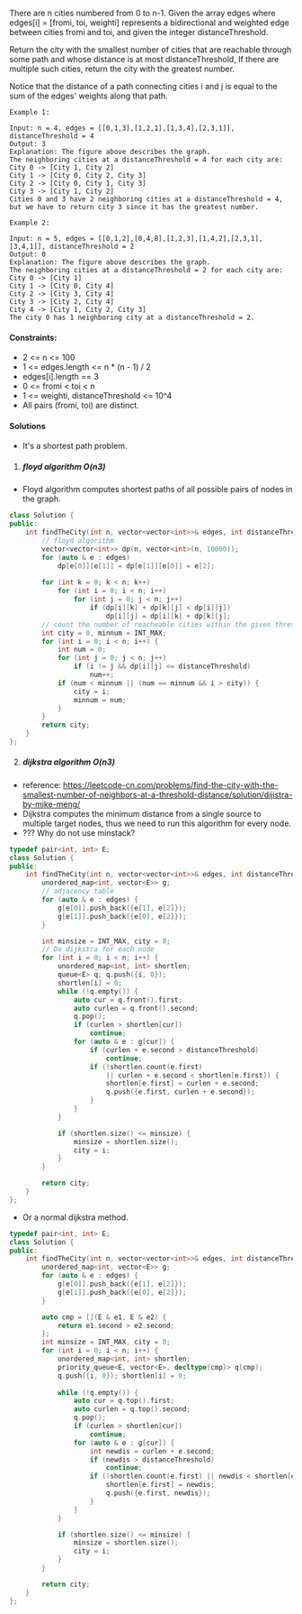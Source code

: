 There are n cities numbered from 0 to n-1. Given the array edges where edges[i] = [fromi, toi, weighti] represents a bidirectional and weighted edge between cities fromi and toi, and given the integer distanceThreshold.

Return the city with the smallest number of cities that are reachable through some path and whose distance is at most distanceThreshold, If there are multiple such cities, return the city with the greatest number.

Notice that the distance of a path connecting cities i and j is equal to the sum of the edges' weights along that path.

 

```
Example 1:

Input: n = 4, edges = [[0,1,3],[1,2,1],[1,3,4],[2,3,1]], distanceThreshold = 4
Output: 3
Explanation: The figure above describes the graph. 
The neighboring cities at a distanceThreshold = 4 for each city are:
City 0 -> [City 1, City 2] 
City 1 -> [City 0, City 2, City 3] 
City 2 -> [City 0, City 1, City 3] 
City 3 -> [City 1, City 2] 
Cities 0 and 3 have 2 neighboring cities at a distanceThreshold = 4, but we have to return city 3 since it has the greatest number.

Example 2:

Input: n = 5, edges = [[0,1,2],[0,4,8],[1,2,3],[1,4,2],[2,3,1],[3,4,1]], distanceThreshold = 2
Output: 0
Explanation: The figure above describes the graph. 
The neighboring cities at a distanceThreshold = 2 for each city are:
City 0 -> [City 1] 
City 1 -> [City 0, City 4] 
City 2 -> [City 3, City 4] 
City 3 -> [City 2, City 4]
City 4 -> [City 1, City 2, City 3] 
The city 0 has 1 neighboring city at a distanceThreshold = 2.
```

 

#### Constraints:

-    2 <= n <= 100
-    1 <= edges.length <= n * (n - 1) / 2
-    edges[i].length == 3
-    0 <= fromi < toi < n
-    1 <= weighti, distanceThreshold <= 10^4
-    All pairs (fromi, toi) are distinct.


#### Solutions

- It's a shortest path problem.

1. ##### floyd algorithm O(n3)

- Floyd algorithm computes shortest paths of all possible pairs of nodes in the graph.

```c++
class Solution {
public:
    int findTheCity(int n, vector<vector<int>>& edges, int distanceThreshold) {
        // floyd algorithm
        vector<vector<int>> dp(n, vector<int>(n, 10000));
        for (auto & e : edges)
            dp[e[0]][e[1]] = dp[e[1]][e[0]] = e[2];
        
        for (int k = 0; k < n; k++)
            for (int i = 0; i < n; i++)
                for (int j = 0; j < n; j++)
                    if (dp[i][k] + dp[k][j] < dp[i][j])
                        dp[i][j] = dp[i][k] + dp[k][j];
        // count the number of reacheable cities within the given threshold
        int city = 0, minnum = INT_MAX;
        for (int i = 0; i < n; i++) {
            int num = 0;
            for (int j = 0; j < n; j++)
                if (i != j && dp[i][j] <= distanceThreshold)
                    num++;
            if (num < minnum || (num == minnum && i > city)) {
                city = i;
                minnum = num;
            }
        }
        return city;
    }
};
```


2. ##### dijkstra algorithm O(n3)

- reference: https://leetcode-cn.com/problems/find-the-city-with-the-smallest-number-of-neighbors-at-a-threshold-distance/solution/dijistra-by-mike-meng/
- Dijkstra computes the minimum distance from a single source to multiple target nodes, thus we need to run this algorithm for every node.
- ??? Why do not use minstack?

```c++
typedef pair<int, int> E;
class Solution {
public:
    int findTheCity(int n, vector<vector<int>>& edges, int distanceThreshold) {
        unordered_map<int, vector<E>> g;
        // adjacency table
        for (auto & e : edges) {
            g[e[0]].push_back({e[1], e[2]});
            g[e[1]].push_back({e[0], e[2]});
        }

        int minsize = INT_MAX, city = 0;
        // Do dijkstra for each node
        for (int i = 0; i < n; i++) {
            unordered_map<int, int> shortlen;
            queue<E> q; q.push({i, 0});
            shortlen[i] = 0;
            while (!q.empty()) {
                auto cur = q.front().first;
                auto curlen = q.front().second;
                q.pop();
                if (curlen > shortlen[cur])
                    continue;
                for (auto & e : g[cur]) {
                    if (curlen + e.second > distanceThreshold)
                        continue;
                    if (!shortlen.count(e.first) 
                        || curlen + e.second < shortlen[e.first]) {
                        shortlen[e.first] = curlen + e.second;
                        q.push({e.first, curlen + e.second});
                    }
                }
            }

            if (shortlen.size() <= minsize) {
                minsize = shortlen.size();
                city = i;
            }
        }

        return city;
    }
};
```

- Or a normal dijkstra method.

```c++
typedef pair<int, int> E;
class Solution {
public:
    int findTheCity(int n, vector<vector<int>>& edges, int distanceThreshold) {
        unordered_map<int, vector<E>> g;
        for (auto & e : edges) {
            g[e[0]].push_back({e[1], e[2]});
            g[e[1]].push_back({e[0], e[2]});
        }

        auto cmp = [](E & e1, E & e2) {
            return e1.second > e2.second;
        };
        int minsize = INT_MAX, city = 0;
        for (int i = 0; i < n; i++) {
            unordered_map<int, int> shortlen;
            priority_queue<E, vector<E>, decltype(cmp)> q(cmp);
            q.push({i, 0}); shortlen[i] = 0;
    
            while (!q.empty()) {
                auto cur = q.top().first;
                auto curlen = q.top().second;
                q.pop();
                if (curlen > shortlen[cur])
                    continue;
                for (auto & e : g[cur]) {
                    int newdis = curlen + e.second;
                    if (newdis > distanceThreshold)
                        continue;
                    if (!shortlen.count(e.first) || newdis < shortlen[e.first]) {
                        shortlen[e.first] = newdis;
                        q.push({e.first, newdis});
                    }
                }
            }

            if (shortlen.size() <= minsize) {
                minsize = shortlen.size();
                city = i;
            }
        }

        return city;
    }
};
```

